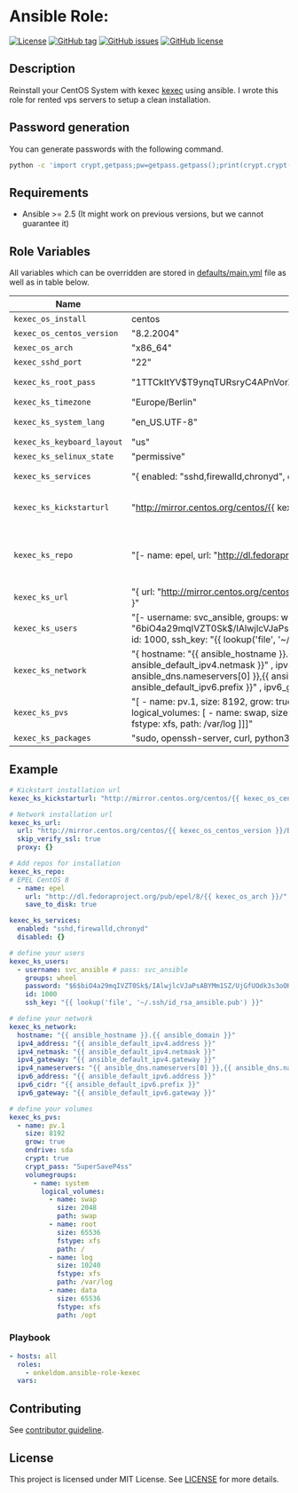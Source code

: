 # Ansible Role:

[![License](https://img.shields.io/badge/license-MIT%20License-brightgreen.svg)](https://opensource.org/licenses/MIT)
[![GitHub tag](https://img.shields.io/github/tag/OnkelDom/ansible-role-kexec.svg)](https://github.com/OnkelDom/ansible-role-kexec/tags)
[![GitHub issues](https://img.shields.io/github/issues/OnkelDom/ansible-role-kexec)](https://github.com/OnkelDom/ansible-role-kexec/issues)
[![GitHub license](https://img.shields.io/github/license/OnkelDom/ansible-role-kexec)](https://github.com/OnkelDom/ansible-role-kexec/blob/master/LICENSE)

## Description

Reinstall your CentOS System with kexec [kexec](https://github.com/OnkelDom/ansible-role-kexec) using ansible. I wrote this role for rented vps servers to setup a clean installation.

## Password generation

You can generate passwords with the following command.
```bash
python -c 'import crypt,getpass;pw=getpass.getpass();print(crypt.crypt(pw) if (pw==getpass.getpass("Confirm: ")) else exit())'
```

## Requirements

- Ansible >= 2.5 (It might work on previous versions, but we cannot guarantee it)

## Role Variables

All variables which can be overridden are stored in [defaults/main.yml](defaults/main.yml) file as well as in table below.

| Name           | Default Value | Description                        |
| -------------- | ------------- | -----------------------------------|
| `kexec_os_install` | centos | OS to install. |
| `kexec_os_centos_version` | "8.2.2004" | OS release to install |
| `kexec_os_arch` | "x86_64" | OS architecture |
| `kexec_sshd_port` | "22" | SSH Port to open |
| `kexec_ks_root_pass` | "$1$TTCkItYV$T9ynqTURsryC4APnVorZe/" | Root Password (MySuperR00tP4assw0rd) |
| `kexec_ks_timezone` | "Europe/Berlin" | Set system timezone |
| `kexec_ks_system_lang` | "en_US.UTF-8" | Define your system language |
| `kexec_ks_keyboard_layout` | "us" | Define keyboard layout |
| `kexec_ks_selinux_state` | "permissive" | Define SELinux state |
| `kexec_ks_services` | "{ enabled: "sshd,firewalld,chronyd", disabled: [] }" | Define enabled/disabled system services |
| `kexec_ks_kickstarturl` | "http://mirror.centos.org/centos/{{ kexec_os_centos_version }}/BaseOS/{{ kexec_os_arch }}/kickstart/isolinux/" | Define kickstart url to download vmlinuz and initrd.img |
| `kexec_ks_repo` | "[- name: epel, url: "http://dl.fedoraproject.org/pub/epel/8/{{ kexec_os_arch }}/", save_to_disk: true ]" | Define repositorys for installation. With save_to_disk: true you can add them to system permanently |
| `kexec_ks_url` | "{ url: "http://mirror.centos.org/centos/{{ kexec_os_centos_version }}/BaseOS/{{ kexec_os_arch }}/os/", skip_verify_ssl: true, proxy: {} }" | Define network installation url |
| `kexec_ks_users` | "[- username: svc_ansible, groups: wheel, password: "$6$biO4a29mqIVZT0Sk$/IAlwjlcVJaPsABYMm1SZ/UjGfUOdk3s3oOKjPZ/4Qfr8MAkZiVbEfSJeGOtle/J3/Fw0c3beb7PnCr0HHBGp1", id: 1000, ssh_key: "{{ lookup('file', '~/.ssh/id_rsa_ansible.pub') }}" ]" | Define system user (Pass: svc_ansible) |
| `kexec_ks_network` | "{ hostname: "{{ ansible_hostname }}.{{ ansible_domain }}", ipv4_address: "{{ ansible_default_ipv4.address }}" , ipv4_netmask: "{{ ansible_default_ipv4.netmask }}" , ipv4_gateway: "{{ ansible_default_ipv4.gateway }}" , ipv4_nameservers: "{{ ansible_dns.nameservers[0] }},{{ ansible_dns.nameservers[1] }}" , ipv6_address: "{{ ansible_default_ipv6.address }}" , ipv6_cidr: "{{ ansible_default_ipv6.prefix }}" , ipv6_gateway: "{{ ansible_default_ipv6.gateway }}" }" | Define network settings |
| `kexec_ks_pvs` | "[ - name: pv.1, size: 8192, grow: true, ondrive: sda, crypt: false, crypt_pass: "SecureMyDisc", volumegroups: [ - name: system, logical_volumes: [ - name: swap, size: 2048, path: swap, - name: root, size: 16384, fstype: xfs, path: /, - name: log, size: 5020, fstype: xfs, path: /var/log ]]]" | Define system lvm |
| `kexec_ks_packages` | "sudo, openssh-server, curl, python3, ca-certificats, openssl, vim-enhanced" | Define packages to install |

## Example

```yaml
# Kickstart installation url
kexec_ks_kickstarturl: "http://mirror.centos.org/centos/{{ kexec_os_centos_version }}/BaseOS/{{ kexec_os_arch }}/kickstart/isolinux/"

# Network installation url
kexec_ks_url:
  url: "http://mirror.centos.org/centos/{{ kexec_os_centos_version }}/BaseOS/{{ kexec_os_arch }}/os/"
  skip_verify_ssl: true
  proxy: {}

# Add repos for installation
kexec_ks_repo:
# EPEL CentOS 8
  - name: epel
    url: "http://dl.fedoraproject.org/pub/epel/8/{{ kexec_os_arch }}/"
    save_to_disk: true

kexec_ks_services:
  enabled: "sshd,firewalld,chronyd"
  disabled: {}

# define your users
kexec_ks_users:
  - username: svc_ansible # pass: svc_ansible
    groups: wheel
    password: "$6$biO4a29mqIVZT0Sk$/IAlwjlcVJaPsABYMm1SZ/UjGfUOdk3s3oOKjPZ/4Qfr8MAkZiVbEfSJeGOtle/J3/Fw0c3beb7PnCr0HHBGp1"
    id: 1000
    ssh_key: "{{ lookup('file', '~/.ssh/id_rsa_ansible.pub') }}"

# define your network
kexec_ks_network:
  hostname: "{{ ansible_hostname }}.{{ ansible_domain }}"
  ipv4_address: "{{ ansible_default_ipv4.address }}"
  ipv4_netmask: "{{ ansible_default_ipv4.netmask }}"
  ipv4_gateway: "{{ ansible_default_ipv4.gateway }}"
  ipv4_nameservers: "{{ ansible_dns.nameservers[0] }},{{ ansible_dns.nameservers[1] }}"
  ipv6_address: "{{ ansible_default_ipv6.address }}"
  ipv6_cidr: "{{ ansible_default_ipv6.prefix }}"
  ipv6_gateway: "{{ ansible_default_ipv6.gateway }}"

# define your volumes
kexec_ks_pvs:
  - name: pv.1
    size: 8192
    grow: true
    ondrive: sda
    crypt: true
    crypt_pass: "SuperSaveP4ss"
    volumegroups:
      - name: system
        logical_volumes:
          - name: swap
            size: 2048
            path: swap
          - name: root
            size: 65536
            fstype: xfs
            path: /
          - name: log
            size: 10240
            fstype: xfs
            path: /var/log
          - name: data
            size: 65536
            fstype: xfs
            path: /opt
```

### Playbook

```yaml
- hosts: all
  roles:
    - onkeldom.ansible-role-kexec
  vars:
```

## Contributing

See [contributor guideline](CONTRIBUTING.md).

## License

This project is licensed under MIT License. See [LICENSE](/LICENSE) for more details.
